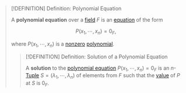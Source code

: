 >[!DEFINITION] Definition: Polynomial Equation
>
>A **polynomial equation** over a [field](../../Fields/Field.md) $F$ is an [equation](Equation.md) of the form
>
>$$P(x_1, \cdots, x_n) = 0_F,$$
>
>where $P(x_1, \cdots, x_n)$ is a [nonzero](../../Rings/Commutative%20Rings/Polynomials/Zero%20Polynomial.md) [polynomial](../../Rings/Commutative%20Rings/Polynomials/Polynomial.md).
>
>>[!DEFINITION] Definition: Solution of a Polynomial Equation
>>
>>A **solution** to the [polynomial equation](Polynomial%20Equation.md) $P(x_1, \cdots, x_n) = 0_F$ is an $n$-[Tuple](../../../Set%20Theory/Tuple.md) $S = (\lambda_1, \cdots, \lambda_n)$ of elements from $F$ such that the [value](../../Rings/Commutative%20Rings/Polynomials/Evaluation%20of%20a%20Polynomial.md) of $P$ at $S$ is $0_F$.
>>
>